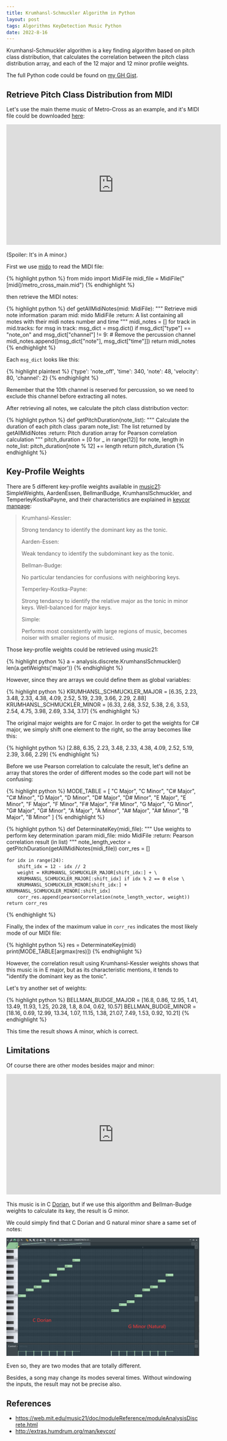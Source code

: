 ```yaml
---
title: Krumhansl-Schmuckler Algorithm in Python
layout: post
tags: Algorithms KeyDetection Music Python
date: 2022-8-16
---
```

Krumhansl-Schmuckler algorithm is a key finding algorithm based on pitch class distribution, that calculates the correlation between the pitch class distribution array, and each of the 12 major and 12 minor profile weights.

The full Python code could be found on <a href="https://gist.github.com/Astroneko404/1dcde11576e510e964882bbbafaeb050" target="_blank">my GH Gist</a>.

## Retrieve Pitch Class Distribution from MIDI
Let's use the main theme music of Metro-Cross as an example, and it's MIDI file could be downloaded <a href="http://www5.plala.or.jp/m5ka1/memo/midiroom/mtrcrsr1.zip" target="_blank">here</a>:
<iframe width="560" height="315" src="https://www.youtube.com/embed/qh2jOHHsQms" title="YouTube video player" frameborder="0" allow="accelerometer; autoplay; clipboard-write; encrypted-media; gyroscope; picture-in-picture" allowfullscreen></iframe>

(Spoiler: It's in A minor.)

First we use <a href="https://mido.readthedocs.io/en/latest/index.html" target="_blank">mido</a> to read the MIDI file:

{% highlight python %}
from mido import MidiFile
midi_file = MidiFile("[midi]/metro_cross_main.mid")
{% endhighlight %}

then retrieve the MIDI notes:

{% highlight python %}
def getAllMidiNotes(mid: MidiFile):
    """
    Retrieve midi note information
    :param mid: mido MidiFile
    :return: A list containing all motes with their midi notes number and time
    """
    midi_notes = []
    for track in mid.tracks:
        for msg in track:
            msg_dict = msg.dict()
            if msg_dict["type"] == "note_on" and msg_dict["channel"] != 9:  # Remove the percussion channel
                midi_notes.append([msg_dict["note"], msg_dict["time"]])
    return midi_notes
{% endhighlight %}

Each `msg_dict` looks like this:

{% highlight plaintext %}
{'type': 'note_off', 'time': 340, 'note': 48, 'velocity': 80, 'channel': 2}
{% endhighlight %}

Remember that the 10th channel is reserved for percussion, so we need to exclude this channel before extracting all notes.

After retrieving all notes, we calculate the pitch class distribution vector:

{% highlight python %}
def getPitchDuration(note_list):
    """
    Calculate the duration of each pitch class
    :param note_list: The list returned by getAllMidiNotes
    :return: Pitch duration array for Pearson correlation calculation
    """
    pitch_duration = [0 for _ in range(12)]
    for note, length in note_list:
        pitch_duration[note % 12] += length
    return pitch_duration
{% endhighlight %}

## Key-Profile Weights
There are 5 different key-profile weights available in <a href="https://web.mit.edu/music21/doc/moduleReference/moduleAnalysisDiscrete.html#krumhanslschmuckler" target="_blank">music21</a>: SimpleWeights, AardenEssen, BellmanBudge, KrumhanslSchmuckler, and TemperleyKostkaPayne, and their characteristics are explained in <a href="http://extras.humdrum.org/man/keycor/" target="_blank">keycor manpage</a>:
>Krumhansl-Kessler:
>
>Strong tendancy to identify the dominant key as the tonic.
>
>Aarden-Essen:
>
>Weak tendancy to identify the subdominant key as the tonic.
>
>Bellman-Budge:
>
>No particular tendancies for confusions with neighboring keys.
>
>Temperley-Kostka-Payne:
>
>Strong tendancy to identify the relative major as the tonic in minor keys. Well-balanced for major keys.
>
>Simple:
>
>Performs most consistently with large regions of music, becomes noiser with smaller regions of music.

Those key-profile weights could be retrieved using music21:

{% highlight python %}
a = analysis.discrete.KrumhanslSchmuckler()
len(a.getWeights('major'))
{% endhighlight %}

However, since they are arrays we could define them as global variables:

{% highlight python %}
KRUMHANSL_SCHMUCKLER_MAJOR = [6.35, 2.23, 3.48, 2.33, 4.38, 4.09, 2.52, 5.19, 2.39, 3.66, 2.29, 2.88]
KRUMHANSL_SCHMUCKLER_MINOR = [6.33, 2.68, 3.52, 5.38, 2.6, 3.53, 2.54, 4.75, 3.98, 2.69, 3.34, 3.17]
{% endhighlight %}

The original major weights are for C major. In order to get the weights for C# major, we simply shift one element to the right, so the array becomes like this:

{% highlight python %}
[2.88, 6.35, 2.23, 3.48, 2.33, 4.38, 4.09, 2.52, 5.19, 2.39, 3.66, 2.29]
{% endhighlight %}

Before we use Pearson correlation to calculate the result, let's define an array that stores the order of different modes so the code part will not be confusing:

{% highlight python %}
MODE_TABLE = [
    "C Major", "C Minor", "C# Major", "C# Minor", "D Major", "D Minor", "D# Major", "D# Minor", "E Major",
    "E Minor", "F Major", "F Minor", "F# Major", "F# Minor", "G Major", "G Minor", "G# Major", "G# Minor",
    "A Major", "A Minor", "A# Major", "A# Minor", "B Major", "B Minor"
]
{% endhighlight %}

{% highlight python %}
def DeterminateKey(midi_file):
    """
    Use weights to perform key determination
    :param midi_file: mido MidiFile
    :return: Pearson correlation result (in list)
    """
    note_length_vector = getPitchDuration(getAllMidiNotes(midi_file))
    corr_res = []

    for idx in range(24):
        shift_idx = 12 - idx // 2
        weight = KRUMHANSL_SCHMUCKLER_MAJOR[shift_idx:] + \
        KRUMHANSL_SCHMUCKLER_MAJOR[:shift_idx] if idx % 2 == 0 else \
        KRUMHANSL_SCHMUCKLER_MINOR[shift_idx:] + KRUMHANSL_SCHMUCKLER_MINOR[:shift_idx]
        corr_res.append(pearsonCorrelation(note_length_vector, weight))
    return corr_res
{% endhighlight %}

Finally, the index of the maximum value in `corr_res` indicates the most likely mode of our MIDI file:

{% highlight python %}
res = DeterminateKey(midi)
print(MODE_TABLE[argmax(res)])
{% endhighlight %}

However, the correlation result using Krumhansl-Kessler weights shows that this music is in E major, but as its characteristic mentions, it tends to "identify the dominant key as the tonic".

Let's try another set of weights:

{% highlight python %}
BELLMAN_BUDGE_MAJOR = [16.8, 0.86, 12.95, 1.41, 13.49, 11.93, 1.25, 20.28, 1.8, 8.04, 0.62, 10.57]
BELLMAN_BUDGE_MINOR = [18.16, 0.69, 12.99, 13.34, 1.07, 11.15, 1.38, 21.07, 7.49, 1.53, 0.92, 10.21]
{% endhighlight %}

This time the result shows A minor, which is correct.

## Limitations
Of course there are other modes besides major and minor:
<iframe width="560" height="315" src="https://www.youtube.com/embed/3BZm1i4QdcU" title="YouTube video player" frameborder="0" allow="accelerometer; autoplay; clipboard-write; encrypted-media; gyroscope; picture-in-picture" allowfullscreen></iframe>

This music is in C <a href="https://en.wikipedia.org/wiki/Dorian_mode" target="_blank">Dorian</a>, but if we use this algorithm and Bellman-Budge weights to calculate its key, the result is G minor.

We could simply find that C Dorian and G natural minor share a same set of notes:

![](../assets/img/misc/mode.png)

Even so, they are two modes that are totally different.

Besides, a song may change its modes several times. Without windowing the inputs, the result may not be precise also.

## References
* <a href="https://web.mit.edu/music21/doc/moduleReference/moduleAnalysisDiscrete.html" target="_blank">https://web.mit.edu/music21/doc/moduleReference/moduleAnalysisDiscrete.html</a>
* <a href="http://extras.humdrum.org/man/keycor/" target="_blank">http://extras.humdrum.org/man/keycor/</a>
